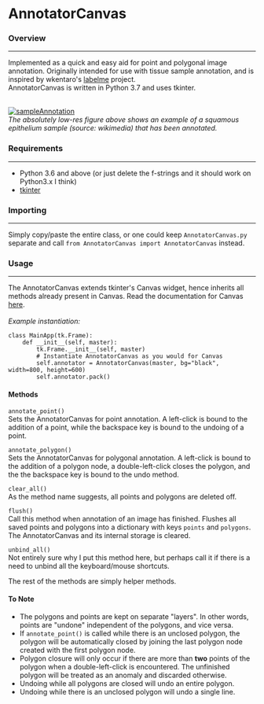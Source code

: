 # AnnotatorCanvas

### Overview
---
Implemented as a quick and easy aid for point and polygonal image annotation. Originally intended for use with tissue sample annotation, and is inspired by wkentaro's [labelme](https://github.com/wkentaro/labelme) project. <br>
AnnotatorCanvas is written in Python 3.7 and uses tkinter. <br><br>


<a href="https://imgur.com/OvqPmSf"><img src="https://i.imgur.com/OvqPmSf.png" title="sampleAnnotation" /></a><br>
_The absolutely low-res figure above shows an example of a squamous epithelium sample (source: wikimedia) that has been annotated._

### Requirements
---
* Python 3.6 and above (or just delete the f-strings and it should work on Python3.x I think)
* [tkinter](https://docs.python.org/3/library/tkinter.html)

### Importing 
---
Simply copy/paste the entire class, or one could keep ```AnnotatorCanvas.py``` separate and call ```from AnnotatorCanvas import AnnotatorCanvas``` instead.

### Usage
---
The AnnotatorCanvas extends tkinter's Canvas widget, hence inherits all methods already present in Canvas. Read the documentation for Canvas [here](https://effbot.org/tkinterbook/canvas.htm).
<br><br>
_Example instantiation:_
```
class MainApp(tk.Frame):
    def __init__(self, master):
        tk.Frame.__init__(self, master)
        # Instantiate AnnotatorCanvas as you would for Canvas
        self.annotator = AnnotatorCanvas(master, bg="black", width=800, height=600)
        self.annotator.pack()
```

#### Methods
`annotate_point()`<br>
Sets the AnnotatorCanvas for point annotation. A left-click is bound to the addition of a point, while the backspace key is bound to the undoing of a point.
<br>

`annotate_polygon()`
<br>
Sets the AnnotatorCanvas for polygonal annotation. A left-click is bound to the addition of a polygon node, a double-left-click closes the polygon, and the the backspace key is bound to the undo method. 
<br>

`clear_all()`
<br>
As the method name suggests, all points and polygons are deleted off.
<br>

`flush()`
<br>
Call this method when annotation of an image has finished. Flushes all saved points and polygons into a dictionary with keys `points` and `polygons`. The AnnotatorCanvas and its internal storage is cleared.
<br>

`unbind_all()`
<br>
Not entirely sure why I put this method here, but perhaps call it if there is a need to unbind all the keyboard/mouse shortcuts.
<br>

The rest of the methods are simply helper methods.

#### To Note
* The polygons and points are kept on separate "layers". In other words, points are "undone" independent of the polygons, and vice versa.
* If `annotate_point()` is called while there is an unclosed polygon, the polygon will be automatically closed by joining the last polygon node created with the first polygon node.
* Polygon closure will only occur if there are more than **two** points of the polygon when a double-left-click is encountered. The unfinished polygon will be treated as an anomaly and discarded otherwise.
* Undoing while all polygons are closed will undo an entire polygon.
* Undoing while there is an unclosed polygon will undo a single line.
